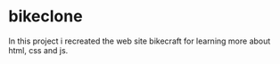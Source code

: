 # bikeclone
In this project i recreated the web site bikecraft for learning more about html, css and js.
